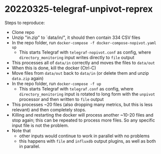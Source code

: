# 20220325-telegraf-unpivot-reprex

Steps to reproduce:

* Clone repo
* Unzip "in.zip" to `data/in/", it should then contain 334 CSV files
* In the repo folder, run `docker-compose -f docker-compose-nopivot.yaml up`
  * This starts Telegraf with `telegraf-nopivot.conf` as config, where `directory_monitoring` input writes directly to `file` output
* This processes all of `data/in` correctly and moves the files to `data/out`
* When this is done, kill the docker (Ctrl-C)
* Move files from `data/out` back to `data/in` (or delete them and unzip `data.zip` again)
* In the repo folder, run `docker-compose -f up`
  * This starts Telegraf with `telegraf.conf` as config, where `directory_monitoring` input is rotated to long form with the `unpivot` processor and then written to `file` output
* This processes ~20 files (also dropping many metrics, but this is less relevant) and then completely stops. 
* Killing and restarting the docker will process another ~10-20 files and stop again; this can be repeated to process more files. So any specific input file is not the problem.
* Note that 
  * other inputs would continue to work in parallel with no problems
  * this happens with `file` and `influxdb` output plugins, as well as both in parallel.
